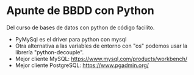 # Apunte de BBDD con Python
Del curso de bases de datos con python de código facilito.

- PyMySql es el driver para python con mysql
- Otra alternativa a las variables de entorno con "os" podemos usar la librería "python-decouple".
- Mejor cliente MySQL: https://www.mysql.com/products/workbench/
- Mejor cliente PostgreSQL: https://www.pgadmin.org/